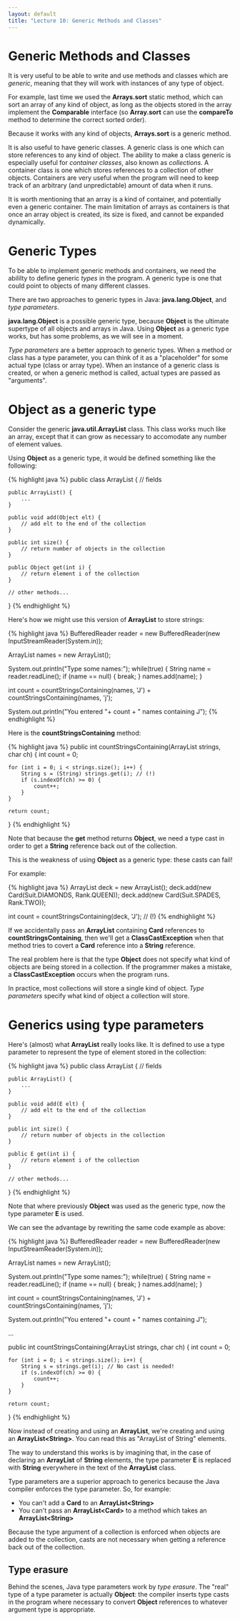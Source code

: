 ```yaml
---
layout: default
title: "Lecture 10: Generic Methods and Classes"
---
```


Generic Methods and Classes
===========================

It is very useful to be able to write and use methods and classes which are *generic*, meaning that they will work with instances of any type of object.

For example, last time we used the **Arrays.sort** static method, which can sort an array of any kind of object, as long as the objects stored in the array implement the **Comparable** interface (so **Array.sort** can use the **compareTo** method to determine the correct sorted order).

Because it works with any kind of objects, **Arrays.sort** is a generic method.

It is also useful to have generic classes. A generic class is one which can store references to any kind of object. The ability to make a class generic is especially useful for *container classes*, also known as *collections*. A container class is one which stores references to a collection of other objects. Containers are very useful when the program will need to keep track of an arbitrary (and unpredictable) amount of data when it runs.

It is worth mentioning that an array is a kind of container, and potentially even a generic container. The main limitation of arrays as containers is that once an array object is created, its size is fixed, and cannot be expanded dynamically.

Generic Types
=============

To be able to implement generic methods and containers, we need the abililty to define generic *types* in the program. A generic type is one that could point to objects of many different classes.

There are two approaches to generic types in Java: **java.lang.Object**, and *type parameters*.

**java.lang.Object** is a possible generic type, because **Object** is the ultimate supertype of all objects and arrays in Java. Using **Object** as a generic type works, but has some problems, as we will see in a moment.

*Type parameters* are a better approach to generic types. When a method or class has a type parameter, you can think of it as a "placeholder" for some actual type (class or array type). When an instance of a generic class is created, or when a generic method is called, actual types are passed as "arguments".

Object as a generic type
========================

Consider the generic **java.util.ArrayList** class. This class works much like an array, except that it can grow as necessary to accomodate any number of element values.

Using **Object** as a generic type, it would be defined something like the following:

{% highlight java %}
public class ArrayList {
    // fields

    public ArrayList() {
        ...
    }

    public void add(Object elt) {
        // add elt to the end of the collection
    }

    public int size() {
        // return number of objects in the collection
    }

    public Object get(int i) {
        // return element i of the collection
    }

    // other methods...
}
{% endhighlight %}

Here's how we might use this version of **ArrayList** to store strings:

{% highlight java %}
BufferedReader reader = new BufferedReader(new InputStreamReader(System.in));

ArrayList names = new ArrayList();

System.out.println("Type some names:");
while(true) {
    String name = reader.readLine();
    if (name == null) {
        break;
    }
    names.add(name);
}

int count =
    countStringsContaining(names, 'J') +
    countStringsContaining(names, 'j');

System.out.println("You entered "+ count + " names containing J");
{% endhighlight %}

Here is the **countStringsContaining** method:

{% highlight java %}
public int countStringsContaining(ArrayList strings, char ch) {
    int count = 0;

    for (int i = 0; i < strings.size(); i++) {
        String s = (String) strings.get(i); // (!)
        if (s.indexOf(ch) >= 0) {
            count++;
        }
    }

    return count;
}
{% endhighlight %}

Note that because the **get** method returns **Object**, we need a type cast in order to get a **String** reference back out of the collection.

This is the weakness of using **Object** as a generic type: these casts can fail!

For example:

{% highlight java %}
ArrayList deck = new ArrayList();
deck.add(new Card(Suit.DIAMONDS, Rank.QUEEN));
deck.add(new Card(Suit.SPADES, Rank.TWO));

int count = countStringsContaining(deck, 'J'); // (!)
{% endhighlight %}

If we accidentally pass an **ArrayList** containing **Card** references to **countStringsContaining**, then we'll get a **ClassCastException** when that method tries to covert a **Card** reference into a **String** reference.

The real problem here is that the type **Object** does not specify what kind of objects are being stored in a collection. If the programmer makes a mistake, a **ClassCastException** occurs when the program runs.

In practice, most collections will store a single kind of object. *Type parameters* specify what kind of object a collection will store.

Generics using type parameters
==============================

Here's (almost) what **ArrayList** really looks like. It is defined to use a type parameter to represent the type of element stored in the collection:

{% highlight java %}
public class ArrayList<E> {
    // fields

    public ArrayList() {
        ...
    }

    public void add(E elt) {
        // add elt to the end of the collection
    }

    public int size() {
        // return number of objects in the collection
    }

    public E get(int i) {
        // return element i of the collection
    }

    // other methods...
}
{% endhighlight %}

Note that where previously **Object** was used as the generic type, now the type parameter **E** is used.

We can see the advantage by rewriting the same code example as above:

{% highlight java %}
BufferedReader reader = new BufferedReader(new InputStreamReader(System.in));

ArrayList<String> names = new ArrayList<String>();

System.out.println("Type some names:");
while(true) {
    String name = reader.readLine();
    if (name == null) {
        break;
    }
    names.add(name);
}

int count =
    countStringsContaining(names, 'J') +
    countStringsContaining(names, 'j');

System.out.println("You entered "+ count + " names containing J");

...

public int countStringsContaining(ArrayList<String> strings, char ch) {
    int count = 0;

    for (int i = 0; i < strings.size(); i++) {
        String s = strings.get(i); // No cast is needed!
        if (s.indexOf(ch) >= 0) {
            count++;
        }
    }

    return count;
}
{% endhighlight %}

Now instead of creating and using an **ArrayList**, we're creating and using an **ArrayList&lt;String&gt;**. You can read this as "ArrayList of String" elements.

The way to understand this works is by imagining that, in the case of declaring an **ArrayList** of **String** elements, the type parameter **E** is replaced with **String** everywhere in the text of the **ArrayList** class.

Type parameters are a superior approach to generics because the Java compiler enforces the type parameter. So, for example:

-   You can't add a **Card** to an **ArrayList&lt;String&gt;**
-   You can't pass an **ArrayList&lt;Card&gt;** to a method which takes an **ArrayList&lt;String&gt;**

Because the type argument of a collection is enforced when objects are added to the collection, casts are not necessary when getting a reference back out of the collection.

Type erasure
------------

Behind the scenes, Java type parameters work by *type erasure*. The "real" type of a type parameter is actually **Object**: the compiler inserts type casts in the program where necessary to convert **Object** references to whatever argument type is appropriate.

